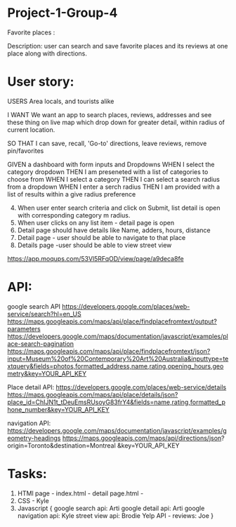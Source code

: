 # Project-1-Group-4


Favorite places : 

Description:
user can search and save favorite places and its reviews at one place along with directions.

# User story:

USERS 
    Area locals, and tourists alike
    
I WANT 
    We want an app to search places, reviews, addresses and see these thing on live map which drop down for greater detail, within radius of current location. 

SO THAT 
    I can save, recall, 'Go-to' directions, leave reviews, remove pin/favorites


GIVEN a dashboard with form inputs and Dropdowns
WHEN I select the category dropdown
THEN I am preseneted with a list of categories to choose from
WHEN I select a category
THEN I can select a search radius from a dropdown
WHEN I enter a serch radius
THEN I am provided with a list of results within a give radius preference


4. When user enter search criteria and click on Submit, list detail is open with corresponding category m radius.
4. When user clicks on any list item - detail page is open 
5. Detail page should have details like Name, adders, hours, distance 
6. Detail page - user should be able to navigate to that place 
6. Details page -user should be able to view street view 

https://app.moqups.com/53Vl5RFqOD/view/page/a9deca8fe

# API:

google search API https://developers.google.com/places/web-service/search?hl=en_US
https://maps.googleapis.com/maps/api/place/findplacefromtext/output?parameters 
https://developers.google.com/maps/documentation/javascript/examples/place-search-pagination 
https://maps.googleapis.com/maps/api/place/findplacefromtext/json?input=Museum%20of%20Contemporary%20Art%20Australia&inputtype=textquery&fields=photos,formatted_address,name,rating,opening_hours,geometry&key=YOUR_API_KEY

Place detail API: 
https://developers.google.com/places/web-service/details https://maps.googleapis.com/maps/api/place/details/json?place_id=ChIJN1t_tDeuEmsRUsoyG83frY4&fields=name,rating,formatted_phone_number&key=YOUR_API_KEY

navigation API: 
https://developers.google.com/maps/documentation/javascript/examples/geometry-headings 
https://maps.googleapis.com/maps/api/directions/json? origin=Toronto&destination=Montreal &key=YOUR_API_KEY

# Tasks: 
1. HTMl page - index.html - 
detail page.html - 
2. CSS - Kyle
3. Javascript {
    google search api: Arti
    google detail api:  Arti 
    google navigation api: Kyle
    street view api: Brodie
    Yelp API - reviews:  Joe
    }
